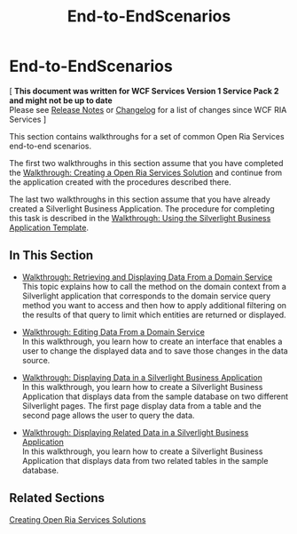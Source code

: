 ﻿---
title: End-to-EndScenarios
TOCTitle: End-to-EndScenarios
ms:assetid: 0842b7ad-fa6c-4301-ad71-97d3559270b0
ms:mtpsurl: https://msdn.microsoft.com/en-us/library/Gg602747(v=VS.91)
ms:contentKeyID: 34015844
ms.date: 08/19/2013
mtps_version: v=VS.91
---

# End-to-EndScenarios

\[ **This document was written for WCF Services Version 1 Service Pack 2 and might not be up to date** <br />
Please see [Release Notes](https://github.com/OpenRIAServices/OpenRiaServices/releases) or [Changelog](https://github.com/OpenRIAServices/OpenRiaServices/blob/main/Changelog.md) for a list of changes since WCF RIA Services \]

This section contains walkthroughs for a set of common Open Ria Services end-to-end scenarios.

The first two walkthroughs in this section assume that you have completed the [Walkthrough: Creating a Open Ria Services Solution](./ee707376) and continue from the application created with the procedures described there.

The last two walkthroughs in this section assume that you have already created a Silverlight Business Application. The procedure for completing this task is described in the [Walkthrough: Using the Silverlight Business Application Template](./ee707360).

## In This Section

  - [Walkthrough: Retrieving and Displaying Data From a Domain Service](./ee707367)  
    This topic explains how to call the method on the domain context from a Silverlight application that corresponds to the domain service query method you want to access and then how to apply additional filtering on the results of that query to limit which entities are returned or displayed.

  - [Walkthrough: Editing Data From a Domain Service](./ee707338)  
    In this walkthrough, you learn how to create an interface that enables a user to change the displayed data and to save those changes in the data source.

  - [Walkthrough: Displaying Data in a Silverlight Business Application](./ee796239)  
    In this walkthrough, you learn how to create a Silverlight Business Application that displays data from the sample database on two different Silverlight pages. The first page display data from a table and the second page allows the user to query the data.

  - [Walkthrough: Displaying Related Data in a Silverlight Business Application](./ee796241)  
    In this walkthrough, you learn how to create a Silverlight Business Application that displays data from two related tables in the sample database.

## Related Sections

[Creating Open Ria Services Solutions](./ee707336)

